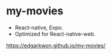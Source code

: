 # my-movies
- React-native, Expo.
- Optimized for React-native-web.

https://edgarkwon.github.io/my-movies/
